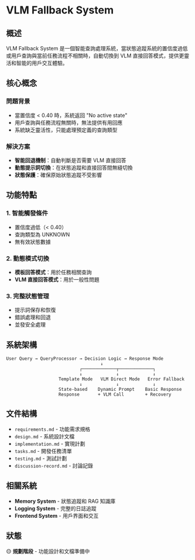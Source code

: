 # VLM Fallback System

## 概述

VLM Fallback System 是一個智能查詢處理系統，當狀態追蹤系統的置信度過低或用戶查詢與當前任務流程不相關時，自動切換到 VLM 直接回答模式，提供更靈活和智能的用戶交互體驗。

## 核心概念

### 問題背景
- 當置信度 < 0.40 時，系統返回 "No active state"
- 用戶查詢與任務流程無關時，無法提供有用回應
- 系統缺乏靈活性，只能處理預定義的查詢類型

### 解決方案
- **智能回退機制**：自動判斷是否需要 VLM 直接回答
- **動態提示詞切換**：在狀態追蹤和直接回答間無縫切換
- **狀態保護**：確保原始狀態追蹤不受影響

## 功能特點

### 1. 智能觸發條件
- 置信度過低（< 0.40）
- 查詢類型為 UNKNOWN
- 無有效狀態數據

### 2. 動態模式切換
- **模板回答模式**：用於任務相關查詢
- **VLM 直接回答模式**：用於一般性問題

### 3. 完整狀態管理
- 提示詞保存和恢復
- 錯誤處理和回退
- 並發安全處理

## 系統架構

```
User Query → QueryProcessor → Decision Logic → Response Mode
                                    ↓
                            ┌─────────────┬─────────────┐
                            ↓             ↓             ↓
                    Template Mode   VLM Direct Mode   Error Fallback
                            ↓             ↓             ↓
                    State-based    Dynamic Prompt    Basic Response
                    Response       + VLM Call        + Recovery
```

## 文件結構

- `requirements.md` - 功能需求規格
- `design.md` - 系統設計文檔
- `implementation.md` - 實現計劃
- `tasks.md` - 開發任務清單
- `testing.md` - 測試計劃
- `discussion-record.md` - 討論記錄

## 相關系統

- **Memory System** - 狀態追蹤和 RAG 知識庫
- **Logging System** - 完整的日誌追蹤
- **Frontend System** - 用戶界面和交互

## 狀態

🟡 **規劃階段** - 功能設計和文檔準備中 